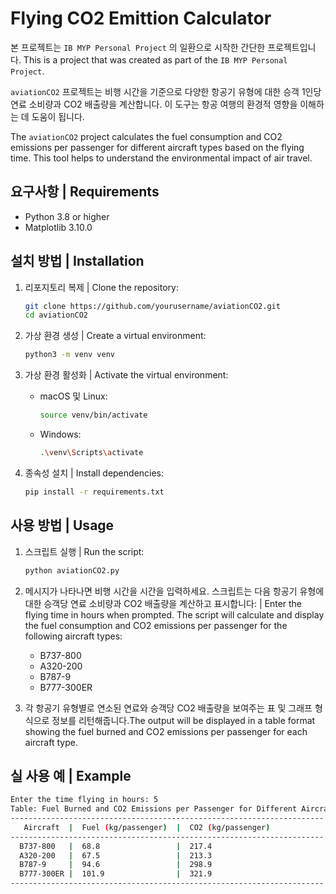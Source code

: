 # Flying CO2 Emittion Calculator

본 프로젝트는 `IB MYP Personal Project` 의 일환으로 시작한 간단한 프로젝트입니다.
This is a  project that was created as part of the `IB MYP Personal Project`.

`aviationCO2` 프로젝트는 비행 시간을 기준으로 다양한 항공기 유형에 대한 승객 1인당 연료 소비량과 CO2 배출량을 계산합니다. 이 도구는 항공 여행의 환경적 영향을 이해하는 데 도움이 됩니다.

The `aviationCO2` project calculates the fuel consumption and CO2 emissions per passenger for different aircraft types based on the flying time. This tool helps to understand the environmental impact of air travel.

## 요구사항 | Requirements
- Python 3.8 or higher
- Matplotlib 3.10.0

## 설치 방법 | Installation
1. 리포지토리 복제 | Clone the repository:
    ```sh
    git clone https://github.com/yourusername/aviationCO2.git
    cd aviationCO2
    ```

2. 가상 환경 생성 | Create a virtual environment:
    ```sh
    python3 -m venv venv
    ```

3. 가상 환경 활성화 | Activate the virtual environment:
    - macOS 및 Linux:
        ```sh
        source venv/bin/activate
        ```
    - Windows:
        ```sh
        .\venv\Scripts\activate
        ```

4. 종속성 설치 | Install dependencies:
    ```sh
    pip install -r requirements.txt

## 사용 방법 | Usage
1. 스크립트 실행 | Run the script:
    ```sh
    python aviationCO2.py
    ```

2. 메시지가 나타나면 비행 시간을 시간을 입력하세요. 스크립트는 다음 항공기 유형에 대한 승객당 연료 소비량과 CO2 배출량을 계산하고 표시합니다: | Enter the flying time in hours when prompted. The script will calculate and display the fuel consumption and CO2 emissions per passenger for the following aircraft types:
    - B737-800
    - A320-200
    - B787-9
    - B777-300ER

3. 각 항공기 유형별로 연소된 연료와 승객당 CO2 배출량을 보여주는 표 및 그래프 형식으로 정보를 리턴해줍니다.The output will be displayed in a table format showing the fuel burned and CO2 emissions per passenger for each aircraft type.

## 실 사용 예 | Example
```sh
Enter the time flying in hours: 5
Table: Fuel Burned and CO2 Emissions per Passenger for Different Aircrafts
----------------------------------------------------------------------
   Aircraft  |  Fuel (kg/passenger)  |  CO2 (kg/passenger)
----------------------------------------------------------------------
  B737-800   |  68.8                 |  217.4
  A320-200   |  67.5                 |  213.3
  B787-9     |  94.6                 |  298.9
  B777-300ER |  101.9                |  321.9
----------------------------------------------------------------------
